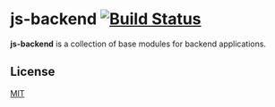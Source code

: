 # js-backend [![Build Status](https://travis-ci.org/arpinum/js-backend.svg?branch=master)](https://travis-ci.org/arpinum/js-backend)

**js-backend** is a collection of base modules for backend applications.

## License

[MIT](LICENSE)
